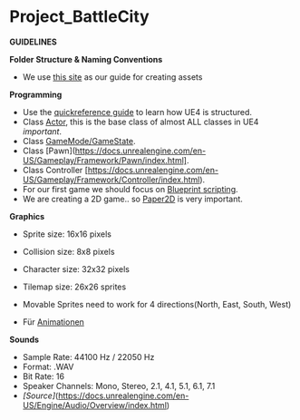 # Project_BattleCity

**GUIDELINES**

**Folder Structure & Naming Conventions**

- We use [this site](https://github.com/Allar/ue4-style-guide) as our guide for creating assets

**Programming**

- Use the [quickreference guide](https://docs.unrealengine.com/en-US/Gameplay/Framework/QuickReference/index.html) to learn how UE4 is structured.
- Class [Actor](https://docs.unrealengine.com/en-US/Programming/UnrealArchitecture/Actors/index.html), this is the base class of almost ALL classes in UE4 _important_.
- Class [GameMode/GameState](https://docs.unrealengine.com/en-US/Gameplay/Framework/GameMode/index.html).
- Class [Pawn](https://docs.unrealengine.com/en-US/Gameplay/Framework/Pawn/index.html].
- Class Controller [https://docs.unrealengine.com/en-US/Gameplay/Framework/Controller/index.html).
- For our first game we should focus on [Blueprint scripting](https://docs.unrealengine.com/en-US/Engine/Blueprints/index.html).
- We are creating a 2D game.. so [Paper2D](https://docs.unrealengine.com/en-US/Engine/Paper2D/index.html) is very important.

**Graphics**
- Sprite size: 16x16 pixels
- Collision size: 8x8 pixels
- Character size: 32x32 pixels
- Tilemap size: 26x26 sprites

- Movable Sprites need to work for 4 directions(North, East, South, West)
- Für [Animationen](https://docs.unrealengine.com/en-US/Engine/Paper2D/Flipbooks/index.html)

**Sounds**
- Sample Rate: 44100 Hz / 22050 Hz
- Format: .WAV
- Bit Rate: 16
- Speaker Channels: Mono, Stereo, 2.1, 4.1, 5.1, 6.1, 7.1
- _[Source]_(https://docs.unrealengine.com/en-US/Engine/Audio/Overview/index.html)
